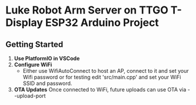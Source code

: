 # Luke Robot Arm Server on TTGO T-Display ESP32 Arduino Project

## Getting Started

1. **Use PlatformIO in VSCode**
2. **Configure WiFi**
   - Either use WifiAutoConnect to host an AP, connect to it and set your Wifi password or for testing edit 'src/main.cpp' and set your WiFi SSID and password.
3. **OTA Updates**
   Once connected to WiFi, future uploads can use OTA via --upload-port <device-ip>
